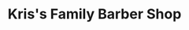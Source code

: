 ---
title: "Kris's Family Barber Shop"
url: /springfield/kriss-family-barber-shop/
shop: hairdresser
---